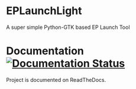 # EPLaunchLight
A super simple Python-GTK based EP Launch Tool

# Documentation [![Documentation Status](https://readthedocs.org/projects/ep-launch-light/badge/?version=latest)](http://ep-launch-light.readthedocs.io/en/latest/?badge=latest)

Project is documented on ReadTheDocs.
